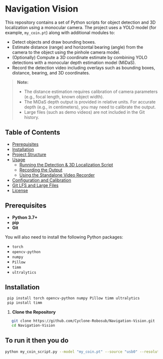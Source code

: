 # Navigation Vision

This repository contains a set of Python scripts for object detection and 3D localization using a monocular camera. The project uses a YOLO model (for example, `my_coin.pt`) along with additional modules to:
- Detect objects and draw bounding boxes.
- Estimate distance (range) and horizontal bearing (angle) from the camera to the object using the pinhole camera model.
- (Optionally) Compute a 3D coordinate estimate by combining YOLO detections with a monocular depth estimation model (MiDaS).
- Record the detection video including overlays such as bounding boxes, distance, bearing, and 3D coordinates.

> **Note:**  
> - The distance estimation requires calibration of camera parameters (e.g., focal length, known object width).  
> - The MiDaS depth output is provided in relative units. For accurate depth (e.g., in centimeters), you may need to calibrate the output.
> - Large files (such as demo videos) are not included in the Git history.

## Table of Contents

- [Prerequisites](#prerequisites)
- [Installation](#installation)
- [Project Structure](#project-structure)
- [Usage](#usage)
  - [Running the Detection & 3D Localization Script](#running-the-detection--3d-localization-script)
  - [Recording the Output](#recording-the-output)
  - [Using the Standalone Video Recorder](#using-the-standalone-video-recorder)
- [Configuration and Calibration](#configuration-and-calibration)
- [Git LFS and Large Files](#git-lfs-and-large-files)
- [License](#license)

## Prerequisites

- **Python 3.7+**  
- **pip**  
- **Git**

You will also need to install the following Python packages:

- `torch`
- `opencv-python`
- `numpy`
- `Pillow`
- `timm`
- `ultralytics`

## Installation
 ```bash
  pip install torch opencv-python numpy Pillow timm ultralytics
  pip install timm
```
1. **Clone the Repository**

```bash
   git clone https://github.com/Cyclone-Robosub/Navigation-Vision.git
   cd Navigation-Vision
```
## To run it then you do
```bash
python my_coin_script.py --model "my_coin.pt" --source "usb0" --resolution "640x480" --record
```
